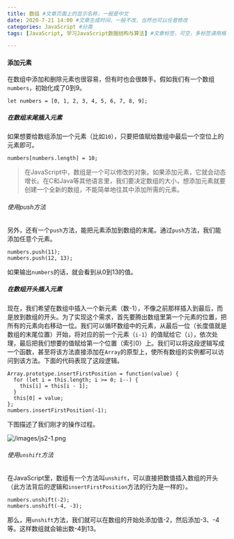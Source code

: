 ```yaml
---
title: 数组 #文章页面上的显示名称，一般是中文
date: 2020-7-21 14:00 #文章生成时间，一般不改，当然也可以任意修改
categories: JavaScript #分类
tags: [JavaScript, 学习JavaScript数据结构与算法] #文章标签，可空，多标签请用格式，注意:后面有个空格

---
```


#### 添加元素

​	在数组中添加和删除元素也很容易，但有时也会很棘手。假如我们有一个数组`numbers`，初始化成了0到9。

```
let numbers = [0, 1, 2, 3, 4, 5, 6, 7, 8, 9];
```

##### 在数组末尾插入元素

如果想要给数组添加一个元素（比如`10`），只要把值赋给数组中最后一个空位上的元素即可。

```
numbers[numbers.length] = 10;
```

> 在JavaScript中，数组是一个可以修改的对象。如果添加元素，它就会动态增长。在C和Java等其他语言里，我们要决定数组的大小，想添加元素就要创建一个全新的数组，不能简单地往其中添加所需的元素。

###### 使用push方法

另外，还有一个`push`方法，能把元素添加到数组的末尾。通过`push`方法，我们能添加任意个元素。

```
numbers.push(11);
numbers.push(12, 13);
```

如果输出`numbers`的话，就会看到从0到13的值。

##### 在数组开头插入元素

现在，我们希望在数组中插入一个新元素（数-1），不像之前那样插入到最后，而是放到数组的开头。为了实现这个需求，首先要腾出数组里第一个元素的位置，把所有的元素向右移动一位。我们可以循环数组中的元素，从最后一位（长度值就是数组的末尾位置）开始，将对应的前一个元素（`i-1`）的值赋给它（`i`），依次处理，最后把我们想要的值赋给第一个位置（索引0）上。我们可以将这段逻辑写成一个函数，甚至将该方法直接添加在`Array`的原型上，使所有数组的实例都可以访问到该方法。下面的代码表现了这段逻辑。

```
Array.prototype.insertFirstPosition = function(value) {
  for (let i = this.length; i >= 0; i--) {
    this[i] = this[i - 1];
  }
  this[0] = value;
};
numbers.insertFirstPosition(-1);
```

下图描述了我们刚才的操作过程。

![/images/js2-1.png](E:\1244832273.github.io\themes\next\source\images\js2-1.png)

###### 使用`unshift`方法

在JavaScript里，数组有一个方法叫`unshift`，可以直接把数值插入数组的开头（此方法背后的逻辑和`insertFirstPosition`方法的行为是一样的）。

```
numbers.unshift(-2);
numbers.unshift(-4, -3);
```

那么，用`unshift`方法，我们就可以在数组的开始处添加值-2，然后添加-3、-4等。这样数组就会输出数-4到13。